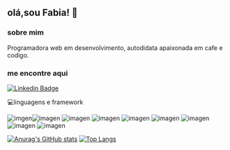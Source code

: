 ## olá,sou  Fabia! 👏

### sobre mim

Programadora web em desenvolvimento, autodidata apaixonada em cafe e codigo.

### me encontre aqui
[![Linkedin Badge](https://img.shields.io/badge/-LinkedIn-blue?style=flat-square&logo=Linkedin&logoColor=white&link=https://www.linkedin.com/in/fabia-cunha-3759a981/)](https://www.linkedin.com/in/fabia-cunha-3759a981/) 


💻linguagens e framework

![imgen](https://img.shields.io/badge/HTML5-E34F26?style=for-the-badge&logo=html5&logoColor=white)![imagen](https://img.shields.io/badge/CSS3-1572B6?style=for-the-badge&logo=css3&logoColor=white) 
![imagen](https://img.shields.io/badge/JavaScript-F7DF1E?style=for-the-badge&logo=javascript&logoColor=black) 
![imagen](https://img.shields.io/badge/json-5E5C5C?style=for-the-badge&logo=json&logoColor=white)
![imagen](https://img.shields.io/badge/npm-CB3837?style=for-the-badge&logo=npm&logoColor=white)
![imagen](https://img.shields.io/badge/Sass-CC6699?style=for-the-badge&logo=sass&logoColor=white)
![imagen](https://img.shields.io/badge/Bootstrap-563D7C?style=for-the-badge&logo=bootstrap&logoColor=white)
![imagen](https://img.shields.io/badge/Git-F05032?style=for-the-badge&logo=git&logoColor=white)
![imagen](https://img.shields.io/badge/GitHub-100000?style=for-the-badge&logo=github&logoColor=white)


[![Anurag's GitHub stats](https://github-readme-stats.vercel.app/api?username=fabiamcunha)](https://github.com/anuraghazra/github-readme-stats)
[![Top Langs](https://github-readme-stats.vercel.app/api/top-langs/?username=fabiamcunha)](https://github.com/anuraghazra/github-readme-stats)








<!---
fabiamcunha/fabiamcunha is a ✨ special ✨ repository because its `README.md` (this file) appears on your GitHub profile.
You can click the Preview link to take a look at your changes.
--->


